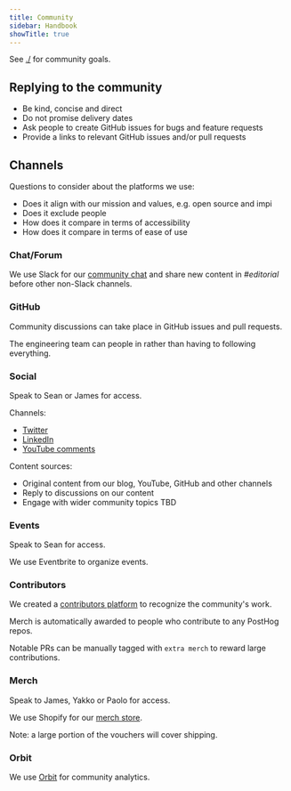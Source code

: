 ```yaml
---
title: Community
sidebar: Handbook
showTitle: true
---
```


See [./](Marketing) for community goals.

## Replying to the community

- Be kind, concise and direct
- Do not promise delivery dates
- Ask people to create GitHub issues for bugs and feature requests
- Provide a links to relevant GitHub issues and/or pull requests

## Channels

Questions to consider about the platforms we use:

- Does it align with our mission and values, e.g. open source and impi
- Does it exclude people
- How does it compare in terms of accessibility
- How does it compare in terms of ease of use

### Chat/Forum

We use Slack for our [community chat](https://posthog.com/slack) and share new content in *#editorial* before other non-Slack channels.

### GitHub

Community discussions can take place in GitHub issues and pull requests.

The engineering team can people in rather than having to following everything.

### Social

Speak to Sean or James for access.

Channels:

- [Twitter](https://twitter.com/posthoghq)
- [LinkedIn](https://www.linkedin.com/company/posthog/)
- [YouTube comments](https://www.youtube.com/channel/UCn4mJ4kK5KVSvozJre645LA)

Content sources:

- Original content from our blog, YouTube, GitHub and other channels
- Reply to discussions on our content
- Engage with wider community topics TBD

### Events

Speak to Sean for access.

We use Eventbrite to organize events.

### Contributors

We created a [contributors platform](https://posthog.com/contributors) to recognize the community's work.

Merch is automatically awarded to people who contribute to any PostHog repos.

Notable PRs can be manually tagged with `extra merch` to reward large contributions.

### Merch

Speak to James, Yakko or Paolo for access.

We use Shopify for our [merch store](https://merch.posthog.com).

Note: a large portion of the vouchers will cover shipping.

### Orbit

We use [Orbit](https://app.orbit.love) for community analytics.
